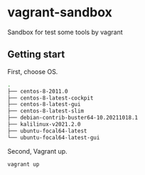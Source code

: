 # vagrant-sandbox

Sandbox for test some tools by vagrant

## Getting start

First, choose OS.

```bash
.
├── centos-8-2011.0
├── centos-8-latest-cockpit
├── centos-8-latest-gui
├── centos-8-latest-slim
├── debian-contrib-buster64-10.20211018.1
├── kalilinux-v2021.2.0
├── ubuntu-focal64-latest
└── ubuntu-focal64-latest-gui
```

Second, Vagrant up.

```bash
vagrant up
```
